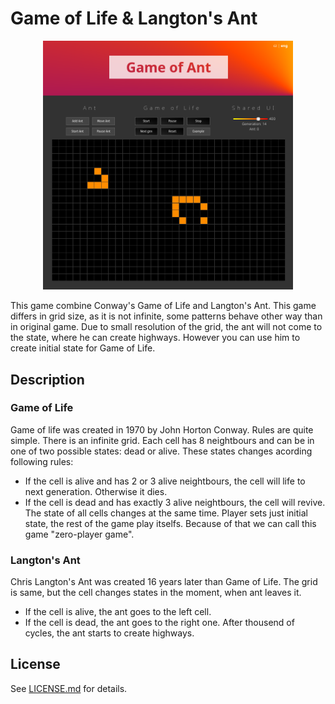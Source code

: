 # Game of Life & Langton's Ant

<p align="center">
   <img src="/screenshot.png" alt="Game of Life Thumbnail" width="400"/>
</p>

This game combine Conway's Game of Life and Langton's Ant. This game differs in grid size, as it is not infinite, some patterns behave other way than in original game. Due to small resolution of the grid, the ant will not come to the state, where he can create highways. However you can use him to create initial state for Game of Life.

## Description


### Game of Life

Game of life was created in 1970 by John Horton Conway. Rules are quite simple. There is an infinite grid. Each cell has 8 neightbours and can be in one of two possible states: dead or alive. These states changes acording following rules:
- If the cell is alive and has 2 or 3 alive neightbours, the cell will life to next generation. Otherwise it dies.
- If the cell is dead and has exactly 3 alive neightbours, the cell will revive.
The state of all cells changes at the same time. Player sets just initial state, the rest of the game play itselfs. Because of that we can call this game "zero-player game".

### Langton's Ant

Chris Langton's Ant was created 16 years later than Game of Life. The grid is same, but the cell changes states in the moment, when ant leaves it.
- If the cell is alive, the ant goes to the left cell.
- If the cell is dead, the ant goes to the right one.
After thousend of cycles, the ant starts to create highways. 

## License

See [LICENSE.md](LICENSE.md) for details.
